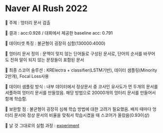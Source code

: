 # Naver AI Rush 2022

🍓 주제 : 엉터리 문서 검출


🥕 결과 : acc:0.928 / 대회에서 제공한 baseline acc: 0.791


🍋 데이터셋 특징 : 불균형이 굉장히 심함(130000:4000)


🍈 엉터리 문서 정의 : 문맥이 맞지 않는 단어들로 구성된 문서로, 단어의 순서를 바꾸어도 전혀 말이 되지 않는 문장들이 포함된 문서


🥝 최종 스코어 솔루션 : KRElectra + classifier(LSTM기반), 데이터 샘플링(Minority 2만개), Focal Loss사용


🍉 데이터 샘플링 방식 : 내부 데이터에서 정상문서 중 코사인 유사도가 먼 두개의 문서를 셔플하여 엉터리 문서를 만들었음. 해당 방법으로 20000개의 엉터리 문서를 만들어서 함께 학습함.


🍇 보완할 점 : 불균형이 굉장히 심해 학습 방법에 대한 고려가 필요했음. 배치 때마다 엉터리 문서와 정상 문서의 비율을 맞춰서 학습시켰을 때 스코어가 올랐음(0.93이상)


🌷 날 것 그대로의 실험 과정 : [experiment](https://www.notion.so/experiment-7183846785c448b981780963f5fc528b)
